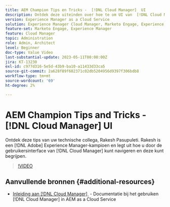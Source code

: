 ```yaml
---
title: AEM Champion Tips en Tricks -  [!DNL Cloud Manager]  UI
description: Ontdek deze uiteinden over hoe te om UI van  [!DNL Cloud Manager] van de kampioen van AEM en deskundige, Rakesh Pasupuleti te gebruiken.
version: Experience Manager as a Cloud Service
solution: Experience Manager Cloud Manager, Marketo Engage, Experience Manager
feature-set: Marketo Engage, Experience Manager
feature: Cloud Manager
topic: Administration
role: Admin, Architect
level: Beginner
doc-type: Value Video
last-substantial-update: 2023-05-11T00:00:00Z
jira: KT-13230
exl-id: c977d316-5e5d-43b9-ba10-a11433d33ca5
source-git-commit: 2a628f89f602371c02db5204956d9397f306bdb8
workflow-type: tm+mt
source-wordcount: '69'
ht-degree: 2%

---
```


# AEM Champion Tips and Tricks - [!DNL Cloud Manager] UI

Ontdek deze tips van uw technische collega, Rakesh Pasupuleti. Rakesh is een [!DNL Adobe] Experience Manager-kampioen en legt uit hoe u door de gebruikersinterface van [!DNL Cloud Manager] kunt navigeren en deze kunt begrijpen.

>[!VIDEO](https://video.tv.adobe.com/v/3419298?quality=12&learn=on)

## Aanvullende bronnen {#additional-resources}

* [&#x200B; Inleiding aan  [!DNL Cloud Manager] &#x200B;](https://experienceleague.adobe.com/docs/experience-manager-cloud-service/content/onboarding/concepts/cloud-manager-introduction.html?lang=nl-NL) - Documentatie bij het gebruiken [!DNL Cloud Manager] in AEM as a Cloud Service
